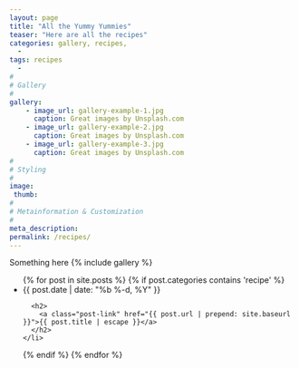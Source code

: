 ```yaml
---
layout: page
title: "All the Yummy Yummies"
teaser: "Here are all the recipes"
categories: gallery, recipes, 
  -
tags: recipes
  -
#
# Gallery
#
gallery:
    - image_url: gallery-example-1.jpg
      caption: Great images by Unsplash.com
    - image_url: gallery-example-2.jpg
      caption: Great images by Unsplash.com
    - image_url: gallery-example-3.jpg
      caption: Great images by Unsplash.com
#
# Styling
#
image:
 thumb:
#
# Metainformation & Customization
#
meta_description:
permalink: /recipes/
---
```

Something here
{% include gallery %}

<ul class="post-list">
{% for post in site.posts %}
  {% if post.categories contains 'recipe' %}
    <li>
      <span class="post-meta">{{ post.date | date: "%b %-d, %Y" }}</span>

      <h2>
        <a class="post-link" href="{{ post.url | prepend: site.baseurl }}">{{ post.title | escape }}</a>
      </h2>
    </li>
  {% endif %}
{% endfor %}
</ul>
